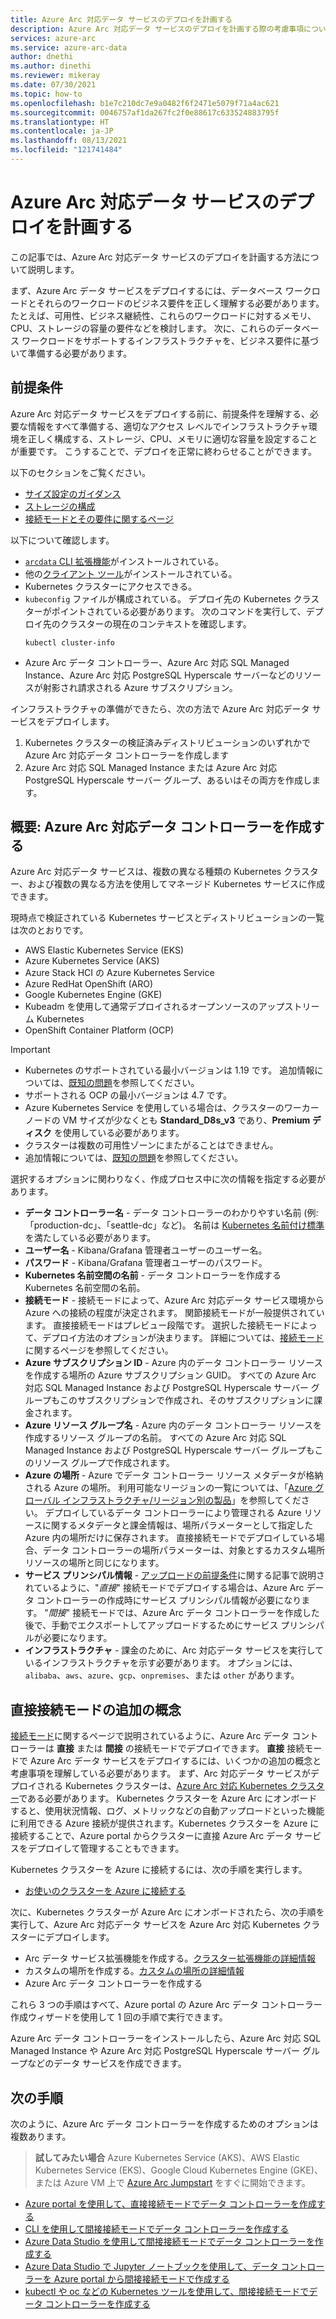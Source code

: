```yaml
---
title: Azure Arc 対応データ サービスのデプロイを計画する
description: Azure Arc 対応データ サービスのデプロイを計画する際の考慮事項について説明します
services: azure-arc
ms.service: azure-arc-data
author: dnethi
ms.author: dinethi
ms.reviewer: mikeray
ms.date: 07/30/2021
ms.topic: how-to
ms.openlocfilehash: b1e7c210dc7e9a0482f6f2471e5079f71a4ac621
ms.sourcegitcommit: 0046757af1da267fc2f0e88617c633524883795f
ms.translationtype: HT
ms.contentlocale: ja-JP
ms.lasthandoff: 08/13/2021
ms.locfileid: "121741484"
---
```

# <a name="plan-to-deploy-azure-arc-enabled-data-services"></a>Azure Arc 対応データ サービスのデプロイを計画する

この記事では、Azure Arc 対応データ サービスのデプロイを計画する方法について説明します。


まず、Azure Arc データ サービスをデプロイするには、データベース ワークロードとそれらのワークロードのビジネス要件を正しく理解する必要があります。 たとえば、可用性、ビジネス継続性、これらのワークロードに対するメモリ、CPU、ストレージの容量の要件などを検討します。 次に、これらのデータベース ワークロードをサポートするインフラストラクチャを、ビジネス要件に基づいて準備する必要があります。

## <a name="prerequisites"></a>前提条件

Azure Arc 対応データ サービスをデプロイする前に、前提条件を理解する、必要な情報をすべて準備する、適切なアクセス レベルでインフラストラクチャ環境を正しく構成する、ストレージ、CPU、メモリに適切な容量を設定することが重要です。 こうすることで、デプロイを正常に終わらせることができます。

以下のセクションをご覧ください。
- [サイズ設定のガイダンス](sizing-guidance.md)
- [ストレージの構成](storage-configuration.md)
- [接続モードとその要件に関するページ](connectivity.md)

以下について確認します。
- [`arcdata` CLI 拡張機能](install-arcdata-extension.md)がインストールされている。
- 他の[クライアント ツール](install-client-tools.md)がインストールされている。
- Kubernetes クラスターにアクセスできる。
- `kubeconfig` ファイルが構成されている。 デプロイ先の Kubernetes クラスターがポイントされている必要があります。 次のコマンドを実行して、デプロイ先のクラスターの現在のコンテキストを確認します。
   ```console
   kubectl cluster-info
   ```
- Azure Arc データ コントローラー、Azure Arc 対応 SQL Managed Instance、Azure Arc 対応 PostgreSQL Hyperscale サーバーなどのリソースが射影され請求される Azure サブスクリプション。

インフラストラクチャの準備ができたら、次の方法で Azure Arc 対応データ サービスをデプロイします。
1. Kubernetes クラスターの検証済みディストリビューションのいずれかで Azure Arc 対応データ コントローラーを作成します
1. Azure Arc 対応 SQL Managed Instance または Azure Arc 対応 PostgreSQL Hyperscale サーバー グループ、あるいはその両方を作成します。

## <a name="overview-create-the-azure-arc-enabled-data-controller"></a>概要: Azure Arc 対応データ コントローラーを作成する

Azure Arc 対応データ サービスは、複数の異なる種類の Kubernetes クラスター、および複数の異なる方法を使用してマネージド Kubernetes サービスに作成できます。

現時点で検証されている Kubernetes サービスとディストリビューションの一覧は次のとおりです。


- AWS Elastic Kubernetes Service (EKS)
- Azure Kubernetes Service (AKS)
- Azure Stack HCI の Azure Kubernetes Service
- Azure RedHat OpenShift (ARO)
- Google Kubernetes Engine (GKE)
- Kubeadm を使用して通常デプロイされるオープンソースのアップストリーム Kubernetes
- OpenShift Container Platform (OCP)

> [!IMPORTANT]
> * Kubernetes のサポートされている最小バージョンは 1.19 です。 追加情報については、[既知の問題](./release-notes.md#known-issues)を参照してください。
> * サポートされる OCP の最小バージョンは 4.7 です。
> * Azure Kubernetes Service を使用している場合は、クラスターのワーカー ノードの VM サイズが少なくとも **Standard_D8s_v3** であり、**Premium ディスク** を使用している必要があります。 
> * クラスターは複数の可用性ゾーンにまたがることはできません。 
> * 追加情報については、[既知の問題](./release-notes.md#known-issues)を参照してください。

選択するオプションに関わりなく、作成プロセス中に次の情報を指定する必要があります。

- **データ コントローラー名** - データ コントローラーのわかりやすい名前 (例:「production-dc」、「seattle-dc」など)。 名前は [Kubernetes 名前付け標準](https://kubernetes.io/docs/concepts/overview/working-with-objects/names/)を満たしている必要があります。
- **ユーザー名** - Kibana/Grafana 管理者ユーザーのユーザー名。
- **パスワード** - Kibana/Grafana 管理者ユーザーのパスワード。
- **Kubernetes 名前空間の名前** - データ コントローラーを作成する Kubernetes 名前空間の名前。
- **接続モード** - 接続モードによって、Azure Arc 対応データ サービス環境から Azure への接続の程度が決定されます。 関節接続モードが一般提供されています。 直接接続モードはプレビュー段階です。  選択した接続モードによって、デプロイ方法のオプションが決まります。  詳細については、[接続モード](./connectivity.md)に関するページを参照してください。
- **Azure サブスクリプション ID** - Azure 内のデータ コントローラー リソースを作成する場所の Azure サブスクリプション GUID。  すべての Azure Arc 対応 SQL Managed Instance および PostgreSQL Hyperscale サーバー グループもこのサブスクリプションで作成され、そのサブスクリプションに課金されます。
- **Azure リソース グループ名** - Azure 内のデータ コントローラー リソースを作成するリソース グループの名前。  すべての Azure Arc 対応 SQL Managed Instance および PostgreSQL Hyperscale サーバー グループもこのリソース グループで作成されます。
- **Azure の場所** - Azure でデータ コントローラー リソース メタデータが格納される Azure の場所。 利用可能なリージョンの一覧については、「[Azure グローバル インフラストラクチャ/リージョン別の製品](https://azure.microsoft.com/global-infrastructure/services/?products=azure-arc)」を参照してください。 デプロイしているデータ コントローラーにより管理される Azure リソースに関するメタデータと課金情報は、場所パラメーターとして指定した Azure 内の場所だけに保存されます。 直接接続モードでデプロイしている場合、データ コントローラーの場所パラメーターは、対象とするカスタム場所リソースの場所と同じになります。
- **サービス プリンシパル情報** - [アップロードの前提条件](upload-metrics-and-logs-to-azure-monitor.md)に関する記事で説明されているように、"*直接*" 接続モードでデプロイする場合は、Azure Arc データ コントローラーの作成時にサービス プリンシパル情報が必要になります。 "*間接*" 接続モードでは、Azure Arc データ コントローラーを作成した後で、手動でエクスポートしてアップロードするためにサービス プリンシパルが必要になります。
- **インフラストラクチャ** - 課金のために、Arc 対応データ サービスを実行しているインフラストラクチャを示す必要があります。  オプションには、`alibaba`、`aws`、`azure`、`gcp`、`onpremises`、または `other` があります。

## <a name="additional-concepts-for-direct-connected-mode"></a>直接接続モードの追加の概念

[接続モード](./connectivity.md)に関するページで説明されているように、Azure Arc データ コントローラーは **直接** または **間接** の接続モードでデプロイできます。 **直接** 接続モードで Azure Arc データ サービスをデプロイするには、いくつかの追加の概念と考慮事項を理解している必要があります。
まず、Arc 対応データ サービスがデプロイされる Kubernetes クラスターは、[Azure Arc 対応 Kubernetes クラスター](../kubernetes/overview.md)である必要があります。 Kubernetes クラスターを Azure Arc にオンボードすると、使用状況情報、ログ、メトリックなどの自動アップロードといった機能に利用できる Azure 接続が提供されます。Kubernetes クラスターを Azure に接続することで、Azure portal からクラスターに直接 Azure Arc データ サービスをデプロイして管理することもできます。

Kubernetes クラスターを Azure に接続するには、次の手順を実行します。
- [お使いのクラスターを Azure に接続する](../kubernetes/quickstart-connect-cluster.md)

次に、Kubernetes クラスターが Azure Arc にオンボードされたら、次の手順を実行して、Azure Arc 対応データ サービスを Azure Arc 対応 Kubernetes クラスターにデプロイします。
- Arc データ サービス拡張機能を作成する。[クラスター拡張機能の詳細情報](../kubernetes/conceptual-extensions.md)
- カスタムの場所を作成する。[カスタムの場所の詳細情報](../kubernetes/conceptual-custom-locations.md)
- Azure Arc データ コントローラーを作成する

これら 3 つの手順はすべて、Azure portal の Azure Arc データ コントローラー作成ウィザードを使用して 1 回の手順で実行できます。

Azure Arc データ コントローラーをインストールしたら、Azure Arc 対応 SQL Managed Instance や Azure Arc 対応 PostgreSQL Hyperscale サーバー グループなどのデータ サービスを作成できます。


## <a name="next-steps"></a>次の手順

次のように、Azure Arc データ コントローラーを作成するためのオプションは複数あります。

> **試してみたい場合**
> Azure Kubernetes Service (AKS)、AWS Elastic Kubernetes Service (EKS)、Google Cloud Kubernetes Engine (GKE)、または Azure VM 上で [Azure Arc Jumpstart](https://azurearcjumpstart.io/azure_arc_jumpstart/azure_arc_data/) をすぐに開始できます。
>
- [Azure portal を使用して、直接接続モードでデータ コントローラーを作成する](create-data-controller-direct-prerequisites.md)
- [CLI を使用して間接接続モードでデータ コントローラーを作成する](create-data-controller-indirect-cli.md)
- [Azure Data Studio を使用して間接接続モードでデータ コントローラーを作成する](create-data-controller-indirect-azure-data-studio.md)
- [Azure Data Studio で Jupyter ノートブックを使用して、データ コントローラーを Azure portal から間接接続モードで作成する](create-data-controller-indirect-azure-portal.md)
- [kubectl や oc などの Kubernetes ツールを使用して、間接接続モードでデータ コントローラーを作成する](create-data-controller-using-kubernetes-native-tools.md)

